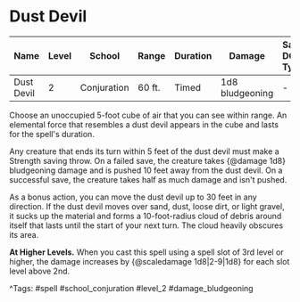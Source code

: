 # Dust Devil

| Name | Level | School | Range | Duration | Damage | Save DC & Type |
|------|-------|--------|-------|----------|--------|----------------|
| Dust Devil | 2 | Conjuration | 60 ft. | Timed | 1d8 bludgeoning | - |

Choose an unoccupied 5-foot cube of air that you can see within range. An elemental force that resembles a dust devil appears in the cube and lasts for the spell's duration.

Any creature that ends its turn within 5 feet of the dust devil must make a Strength saving throw. On a failed save, the creature takes {@damage 1d8} bludgeoning damage and is pushed 10 feet away from the dust devil. On a successful save, the creature takes half as much damage and isn't pushed.

As a bonus action, you can move the dust devil up to 30 feet in any direction. If the dust devil moves over sand, dust, loose dirt, or light gravel, it sucks up the material and forms a 10-foot-radius cloud of debris around itself that lasts until the start of your next turn. The cloud heavily obscures its area.

**At Higher Levels.** When you cast this spell using a spell slot of 3rd level or higher, the damage increases by {@scaledamage 1d8|2-9|1d8} for each slot level above 2nd.

^Tags: #spell #school_conjuration #level_2 #damage_bludgeoning